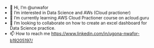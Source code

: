 - 👋 Hi, I’m @unwafor
- 👀 I’m interested in Data Science and AWs (Cloud practioner)
- 🌱 I’m currently learning AWS Cloud Practioner course on acloud.guru
- 💞️ I’m looking to collaborate on how to create an excel dashboard for Data Science practice.
- 📫 How to reach me https://www.linkedin.com/in/ugona-nwafor-b19205197/

<!---
unwafor/unwafor is a ✨ special ✨ repository because its `README.md` (this file) appears on your GitHub profile.
You can click the Preview link to take a look at your changes.
--->
